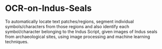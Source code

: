 # OCR-on-Indus-Seals

To automatically locate text patches/regions, segment individual symbols/characters from those regions and also identify each symbol/character belonging to the Indus Script, given images of Indus seals from archaeological sites, using image processing and machine learning techniques.
